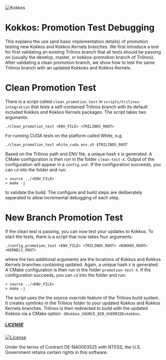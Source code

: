 ![Kokkos](https://avatars2.githubusercontent.com/u/10199860?s=200&v=4)

# Kokkos: Promotion Test Debugging

This explains the use (and basic implementation details) of promotion testing
new Kokkos and Kokkos Kernels branches. We first introduce a test for first
validating an existing Trilinos branch that all tests should be passing on (usually the develop, master, or kokkos-promotion branch of Trilinos).
After validating a clean promotion branch, we show how to test the same Trilinos branch
with an updated Kokkoks and Kokkos Kernels.

# Clean Promotion Test
There is a script called `clean_promotion_test` in `scripts/trilinos-integration` that tests a self-contained
Trilinos branch with its default included Kokkos and Kokkos Kernels packages.
The script takes two arguments:
````
./clean_promotion_test <ENV_FILE> <TRILINOS_ROOT>
````
For running CUDA tests on the platform called White, e.g.
````
./clean_promotion_test white_cuda_env.sh $TRILINOS_ROOT
````
Based on the Trilinos path and ENV file, a unique hash `X` is generated.
A CMake configuration is then run in the folder `clean-test-X`.
Output of the configuration will appear in a `config.out`.
If the configuration succeeds, you can `cd` into the folder and run:
````
> source ../<ENV_FILE>
> make -j
````
to validate the build. The configure and build steps are deliberately separated
to allow incremental debugging of each step.

# New Branch Promotion Test
If the clean test is passing, you can now test your updates to Kokkos.
To start the tests, there is a script that now takes four arguments:
````
./config_promotion_test <ENV_FILE> <TRILINOS_ROOT> <KOKKOS_ROOT> <KERNELS_ROOT>
````
where the two additional arguments are the locations of Kokkos and Kokkos Kernels
branches containing updated. Again, a unique hash `X` is generated.
A CMake configuration is then run in the folder `promotion-test-X`.
If the configuration succeeds, you can `cd` into the folder and run:
````
> source ../<ENV_FILE>
> make -j
````
The script uses the the source override feature of the Trilinos build system.
It creates symlinks in the Trilinos folder to your updated Kokkos
and Kokkos Kernels branches. Trilinos is then redirected to build with the updated
Kokkos via a CMake option `-DKokkos_SOURCE_DIR_OVERRIDE=kokkos`.


##### [LICENSE](https://github.com/kokkos/kokkos/blob/master/LICENSE)

[![License](https://img.shields.io/badge/License-BSD%203--Clause-blue.svg)](https://opensource.org/licenses/BSD-3-Clause)

Under the terms of Contract DE-NA0003525 with NTESS,
the U.S. Government retains certain rights in this software.

